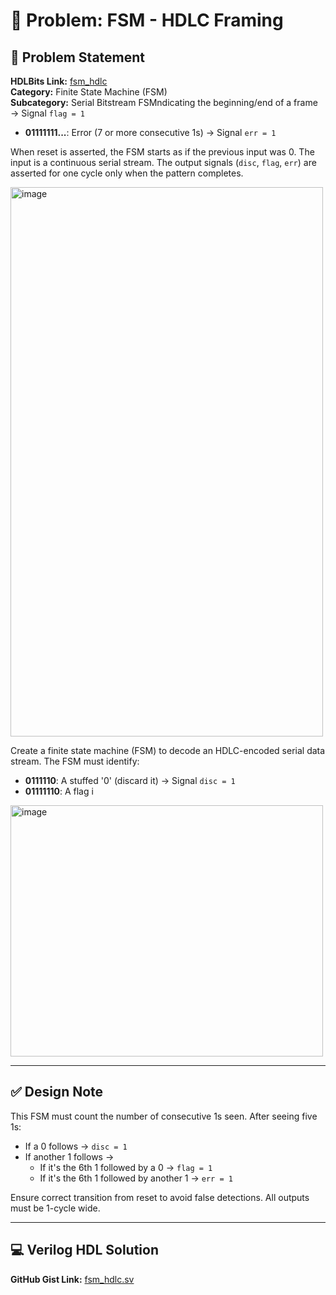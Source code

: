 # 🧠 Problem: FSM - HDLC Framing

## 📝 Problem Statement

**HDLBits Link:** [fsm_hdlc](https://hdlbits.01xz.net/wiki/Fsm_hdlc)  
**Category:** Finite State Machine (FSM)  
**Subcategory:** Serial Bitstream FSMndicating the beginning/end of a frame → Signal `flag = 1`
- **01111111...**: Error (7 or more consecutive 1s) → Signal `err = 1`

When reset is asserted, the FSM starts as if the previous input was 0. The input is a continuous serial stream. The output signals (`disc`, `flag`, `err`) are asserted for one cycle only when the pattern completes.

<img width="500" height="879" alt="image" src="https://github.com/user-attachments/assets/160da168-af1a-49eb-b6f6-9ce65ff5a7c1" />


Create a finite state machine (FSM) to decode an HDLC-encoded serial data stream. The FSM must identify:

- **0111110**: A stuffed '0' (discard it) → Signal `disc = 1`
- **01111110**: A flag i

<img width="500" height="402" alt="image" src="https://github.com/user-attachments/assets/2c5a43c3-9913-4f4d-817a-0e247b65da9c" />

---

## ✅ Design Note

This FSM must count the number of consecutive 1s seen. After seeing five 1s:

- If a 0 follows → `disc = 1`  
- If another 1 follows → 
  - If it's the 6th 1 followed by a 0 → `flag = 1`
  - If it's the 6th 1 followed by another 1 → `err = 1`

Ensure correct transition from reset to avoid false detections. All outputs must be 1-cycle wide.

---

## 💻 Verilog HDL Solution

**GitHub Gist Link:** [fsm_hdlc.sv](https://github.com/EswarAdithya011/HDLBits/blob/main/Problem%20Sets/3.%20Circuits/Sequential%20logic/3.9%20Finite%20State%20Machines/3.9.20%20Sequence%20recognition/fsm_hdlc.v) 
